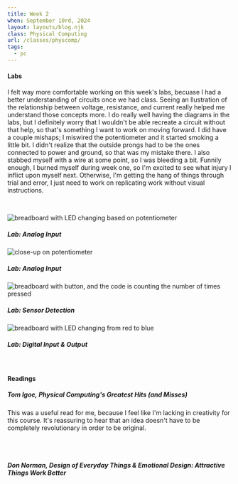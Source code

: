 ```yaml
---
title: Week 2
when: September 10rd, 2024
layout: layouts/blog.njk
class: Physical Computing
url: /classes/physcomp/
tags:
  - pc
---
```


#### Labs

I felt way more comfortable working on this week's labs, becuase I had a better understanding of circuits once we had class. Seeing an llustration of the relationship between
voltage, resistance, and current really helped me understand those concepts more. I do really well having the diagrams in the labs, but I definitely worry that I wouldn't be able 
recreate a circuit without that help, so that's something I want to work on moving forward. I did have a couple mishaps; I miswired the potentiometer and it started smoking a little bit.
I didn't realize that the outside prongs had to be the ones connected to power and ground, so that was my mistake there. I also stabbed myself with a wire at some point, so I was bleeding a bit. Funnily enough, I burned myself 
during week one, so I'm excited to see what injury I inflict upon myself next. Otherwise, I'm getting the hang of things through trial and error, I just need to work on replicating work without visual instructions. 

<br><div class="img-div">

<div class="img-cont">
  <img class="blog-img" alt="breadboard with LED changing based on potentiometer" src="https://cdn.glitch.global/d7ac8ce9-d6b5-4915-b92c-e6f0bf0d0c29/IMG_3185.gif?v=1726510756772">
  <h5>
    Lab: Analog Input
  </h5>
  </div>
  <div class="img-cont">
<img class="blog-img" alt="close-up on potentiometer" src="https://cdn.glitch.global/d7ac8ce9-d6b5-4915-b92c-e6f0bf0d0c29/IMG_3186.JPG?v=1726510766454">
<h5>
    Lab: Analog Input
  </h5>
     </div>
  <div class="img-cont">
  <img class="blog-img" alt="breadboard with button, and the code is counting the number of times pressed" src="https://cdn.glitch.global/d7ac8ce9-d6b5-4915-b92c-e6f0bf0d0c29/IMG_3187.gif?v=1726510773391">
<h5>
    Lab: Sensor Detection
  </h5>
     </div>
  <div class="img-cont">
  <img class="blog-img" alt="breadboard with LED changing from red to blue" src="https://cdn.glitch.global/d7ac8ce9-d6b5-4915-b92c-e6f0bf0d0c29/IMG_3181.gif?v=1726510745907">
<h5>
    Lab: Digital Input & Output
  </h5>
     </div>
  </div><br>

#### Readings

##### Tom Igoe, <i>Physical Computing's Greatest Hits (and Misses)</i>

This was a useful read for me, because I feel like I'm lacking in creativity for this course. It's reassuring to hear that an idea doesn't have to be 
completely revolutionary in order to be original.  

<br><br>

##### Don Norman, <i>Design of Everyday Things</i> & <i>Emotional Design: Attractive Things Work Better</i>
